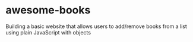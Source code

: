 # awesome-books
Building a basic website that allows users to add/remove books from a list using plain JavaScript with objects
